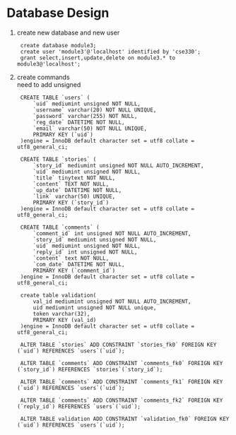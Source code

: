 # Database Design
1. create new database and new user

        create database module3;
        create user 'module3'@'localhost' identified by 'cse330';
        grant select,insert,update,delete on module3.* to module3@'localhost';

2. create commands  
need to add unsigned

        CREATE TABLE `users` (
            `uid` mediumint unsigned NOT NULL,
            `username` varchar(20) NOT NULL UNIQUE,
            `password` varchar(255) NOT NULL,
            `reg_date` DATETIME NOT NULL,
            `email` varchar(50) NOT NULL UNIQUE,
            PRIMARY KEY (`uid`)
        )engine = InnoDB default character set = utf8 collate = utf8_general_ci;

        CREATE TABLE `stories` (
            `story_id` mediumint unsigned NOT NULL AUTO_INCREMENT,
            `uid` mediumint unsigned NOT NULL,
            `title` tinytext NOT NULL,
            `content` TEXT NOT NULL,
            `up_date` DATETIME NOT NULL,
            `link` varchar(50) UNIQUE,
            PRIMARY KEY (`story_id`)
        )engine = InnoDB default character set = utf8 collate = utf8_general_ci;

        CREATE TABLE `comments` (
            `comment_id` int unsigned NOT NULL AUTO_INCREMENT,
            `story_id` mediumint unsigned NOT NULL,
            `uid` mediumint unsigned NOT NULL,
            `reply_id` int unsigned NOT NULL,
            `content` text NOT NULL,
            `com_date` DATETIME NOT NULL,
            PRIMARY KEY (`comment_id`)
        )engine = InnoDB default character set = utf8 collate = utf8_general_ci;
        
        create table validation(
            val_id mediumint unsigned NOT NULL AUTO_INCREMENT,
            uid mediumint unsigned NOT NULL unique,
            token varchar(32),
            PRIMARY KEY (val_id)
        )engine = InnoDB default character set = utf8 collate = utf8_general_ci;

        ALTER TABLE `stories` ADD CONSTRAINT `stories_fk0` FOREIGN KEY (`uid`) REFERENCES `users`(`uid`);

        ALTER TABLE `comments` ADD CONSTRAINT `comments_fk0` FOREIGN KEY (`story_id`) REFERENCES `stories`(`story_id`);

        ALTER TABLE `comments` ADD CONSTRAINT `comments_fk1` FOREIGN KEY (`uid`) REFERENCES `users`(`uid`);

        ALTER TABLE `comments` ADD CONSTRAINT `comments_fk2` FOREIGN KEY (`reply_id`) REFERENCES `users`(`uid`);
        
        ALTER TABLE validation ADD CONSTRAINT `validation_fk0` FOREIGN KEY (`uid`) REFERENCES `users`(`uid`);

